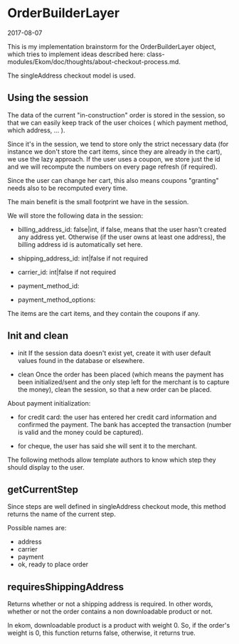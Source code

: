 OrderBuilderLayer
======================
2017-08-07



This is my implementation brainstorm for the OrderBuilderLayer object, 
which tries to implement ideas described here: 
class-modules/Ekom/doc/thoughts/about-checkout-process.md.

The singleAddress checkout model is used.





Using the session
---------------------
The data of the current "in-construction" order is stored
in the session, so that we can easily keep track of the user choices (
which payment method, which address, ...
).

Since it's in the session, we tend to store only the strict necessary data (for instance
we don't store the cart items, since they are already in the cart), we use
the lazy approach.
If the user uses a coupon, we store just the id and we will recompute the numbers
on every page refresh (if required).

Since the user can change her cart, this also means coupons "granting" 
needs also to be recomputed every time.


The main benefit is the small footprint we have in the session.


We will store the following data in the session:

- billing_address_id: false|int,
                    if false, means that the user hasn't created any address yet.
                    Otherwise (if the user owns at least one address), the 
                    billing address id is automatically set here.
                    
- shipping_address_id: int|false if not required
- carrier_id: int|false if not required
- payment_method_id: 
- payment_method_options:



The items are the cart items, and they contain the coupons if any. 



Init and clean
---------------- 

- init
    If the session data doesn't exist yet, create it
    with user default values found in the database or elsewhere.
    
- clean
    Once the order has been placed (which means the payment has been initialized/sent
    and the only step left for the merchant is to capture the money),
    clean the session, so that a new order can be placed.
    
    
    
About payment initialization:

- for credit card: the user has entered her credit card information and confirmed
        the payment. The bank has accepted the transaction
        (number is valid and the money could be captured).
        
- for cheque, the user has said she will sent it to the merchant.          



The following methods allow template authors to know which step they
should display to the user.




getCurrentStep
-----------------

Since steps are well defined in singleAddress checkout mode,
this method returns the name of the current step.

Possible names are:

- address 
- carrier 
- payment
- ok, ready to place order


 
requiresShippingAddress
-----------------
Returns whether or not a shipping address is required.
In other words, whether or not the order contains a non downloadable product or not.

In ekom, downloadable product is a product with weight 0.
So, if the order's weight is 0, this function returns false, otherwise, it returns true.




 











